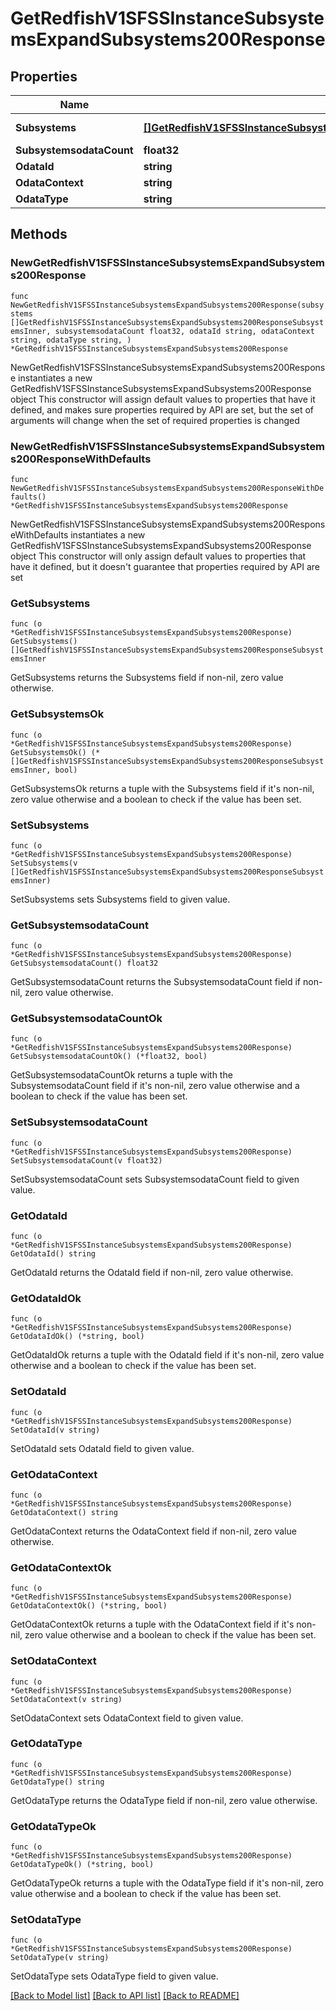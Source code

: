 # GetRedfishV1SFSSInstanceSubsystemsExpandSubsystems200Response

## Properties

Name | Type | Description | Notes
------------ | ------------- | ------------- | -------------
**Subsystems** | [**[]GetRedfishV1SFSSInstanceSubsystemsExpandSubsystems200ResponseSubsystemsInner**](GetRedfishV1SFSSInstanceSubsystemsExpandSubsystems200ResponseSubsystemsInner.md) | Subsystem information | 
**SubsystemsodataCount** | **float32** |  | 
**OdataId** | **string** |  | 
**OdataContext** | **string** |  | 
**OdataType** | **string** |  | 

## Methods

### NewGetRedfishV1SFSSInstanceSubsystemsExpandSubsystems200Response

`func NewGetRedfishV1SFSSInstanceSubsystemsExpandSubsystems200Response(subsystems []GetRedfishV1SFSSInstanceSubsystemsExpandSubsystems200ResponseSubsystemsInner, subsystemsodataCount float32, odataId string, odataContext string, odataType string, ) *GetRedfishV1SFSSInstanceSubsystemsExpandSubsystems200Response`

NewGetRedfishV1SFSSInstanceSubsystemsExpandSubsystems200Response instantiates a new GetRedfishV1SFSSInstanceSubsystemsExpandSubsystems200Response object
This constructor will assign default values to properties that have it defined,
and makes sure properties required by API are set, but the set of arguments
will change when the set of required properties is changed

### NewGetRedfishV1SFSSInstanceSubsystemsExpandSubsystems200ResponseWithDefaults

`func NewGetRedfishV1SFSSInstanceSubsystemsExpandSubsystems200ResponseWithDefaults() *GetRedfishV1SFSSInstanceSubsystemsExpandSubsystems200Response`

NewGetRedfishV1SFSSInstanceSubsystemsExpandSubsystems200ResponseWithDefaults instantiates a new GetRedfishV1SFSSInstanceSubsystemsExpandSubsystems200Response object
This constructor will only assign default values to properties that have it defined,
but it doesn't guarantee that properties required by API are set

### GetSubsystems

`func (o *GetRedfishV1SFSSInstanceSubsystemsExpandSubsystems200Response) GetSubsystems() []GetRedfishV1SFSSInstanceSubsystemsExpandSubsystems200ResponseSubsystemsInner`

GetSubsystems returns the Subsystems field if non-nil, zero value otherwise.

### GetSubsystemsOk

`func (o *GetRedfishV1SFSSInstanceSubsystemsExpandSubsystems200Response) GetSubsystemsOk() (*[]GetRedfishV1SFSSInstanceSubsystemsExpandSubsystems200ResponseSubsystemsInner, bool)`

GetSubsystemsOk returns a tuple with the Subsystems field if it's non-nil, zero value otherwise
and a boolean to check if the value has been set.

### SetSubsystems

`func (o *GetRedfishV1SFSSInstanceSubsystemsExpandSubsystems200Response) SetSubsystems(v []GetRedfishV1SFSSInstanceSubsystemsExpandSubsystems200ResponseSubsystemsInner)`

SetSubsystems sets Subsystems field to given value.


### GetSubsystemsodataCount

`func (o *GetRedfishV1SFSSInstanceSubsystemsExpandSubsystems200Response) GetSubsystemsodataCount() float32`

GetSubsystemsodataCount returns the SubsystemsodataCount field if non-nil, zero value otherwise.

### GetSubsystemsodataCountOk

`func (o *GetRedfishV1SFSSInstanceSubsystemsExpandSubsystems200Response) GetSubsystemsodataCountOk() (*float32, bool)`

GetSubsystemsodataCountOk returns a tuple with the SubsystemsodataCount field if it's non-nil, zero value otherwise
and a boolean to check if the value has been set.

### SetSubsystemsodataCount

`func (o *GetRedfishV1SFSSInstanceSubsystemsExpandSubsystems200Response) SetSubsystemsodataCount(v float32)`

SetSubsystemsodataCount sets SubsystemsodataCount field to given value.


### GetOdataId

`func (o *GetRedfishV1SFSSInstanceSubsystemsExpandSubsystems200Response) GetOdataId() string`

GetOdataId returns the OdataId field if non-nil, zero value otherwise.

### GetOdataIdOk

`func (o *GetRedfishV1SFSSInstanceSubsystemsExpandSubsystems200Response) GetOdataIdOk() (*string, bool)`

GetOdataIdOk returns a tuple with the OdataId field if it's non-nil, zero value otherwise
and a boolean to check if the value has been set.

### SetOdataId

`func (o *GetRedfishV1SFSSInstanceSubsystemsExpandSubsystems200Response) SetOdataId(v string)`

SetOdataId sets OdataId field to given value.


### GetOdataContext

`func (o *GetRedfishV1SFSSInstanceSubsystemsExpandSubsystems200Response) GetOdataContext() string`

GetOdataContext returns the OdataContext field if non-nil, zero value otherwise.

### GetOdataContextOk

`func (o *GetRedfishV1SFSSInstanceSubsystemsExpandSubsystems200Response) GetOdataContextOk() (*string, bool)`

GetOdataContextOk returns a tuple with the OdataContext field if it's non-nil, zero value otherwise
and a boolean to check if the value has been set.

### SetOdataContext

`func (o *GetRedfishV1SFSSInstanceSubsystemsExpandSubsystems200Response) SetOdataContext(v string)`

SetOdataContext sets OdataContext field to given value.


### GetOdataType

`func (o *GetRedfishV1SFSSInstanceSubsystemsExpandSubsystems200Response) GetOdataType() string`

GetOdataType returns the OdataType field if non-nil, zero value otherwise.

### GetOdataTypeOk

`func (o *GetRedfishV1SFSSInstanceSubsystemsExpandSubsystems200Response) GetOdataTypeOk() (*string, bool)`

GetOdataTypeOk returns a tuple with the OdataType field if it's non-nil, zero value otherwise
and a boolean to check if the value has been set.

### SetOdataType

`func (o *GetRedfishV1SFSSInstanceSubsystemsExpandSubsystems200Response) SetOdataType(v string)`

SetOdataType sets OdataType field to given value.



[[Back to Model list]](../README.md#documentation-for-models) [[Back to API list]](../README.md#documentation-for-api-endpoints) [[Back to README]](../README.md)


